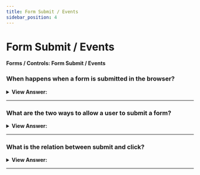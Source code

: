 ```yaml
---
title: Form Submit / Events
sidebar_position: 4
---
```


# Form Submit / Events

**Forms / Controls: Form Submit / Events**

<head>
  <title>Form Submit / Events - JavaScript Interview Questions & Answers</title>
  <meta charSet="utf-8" />
</head>

### When happens when a form is submitted in the browser?

<details>
  <summary><strong>View Answer:</strong></summary>
  <div>
  <div><strong>Interview Response:</strong> The submit event triggers when the form is submitted, it is usually used to validate the form before sending it to the server or to abort the submission and process it in JavaScript. The method form.submit() allows us to initiate form sending from JavaScript. We can use it to dynamically create and send our own forms to the server.
    </div>
  </div>
</details>

---

### What are the two ways to allow a user to submit a form?

<details>
  <summary><strong>View Answer:</strong></summary>
  <div>
  <div><strong>Interview Response:</strong> There are two main ways to submit a form. The first is to click &#8249;input type="submit"&#8250; or &#8249;input type="image"&#8250;. The second is to press Enter on an input field. Both actions lead to submit event on the form. The handler can check the data, and if there are errors, show them and call `event.preventDefault()`, then the form won’t be sent to the server.
    </div><br />
  <div><strong className="codeExample">Code Example:</strong><br /><br />

  <div></div>

```html
<form onsubmit="alert('submit!');return false">
  First: Enter in the input field <input type="text" value="text" /><br />
  Second: Click "submit": <input type="submit" value="Submit" />
</form>
```

  </div>
  </div>
</details>

---

### What is the relation between submit and click?

<details>
  <summary><strong>View Answer:</strong></summary>
  <div>
  <div><strong>Interview Response:</strong> When a form is sent using Enter on an input field, a click event triggers on the &#8249;input type="submit"&#8250;. That is rather funny, because there was no click at all.
    </div><br />
  <div><strong className="codeExample">Code Example:</strong><br /><br />

  <div></div>

```html
<form onsubmit="return false">
  <input type="text" size="30" value="Focus here and press enter" />
  <input type="submit" value="Submit" onclick="alert('click')" />
</form>
```

  </div>
  </div>
</details>

---
